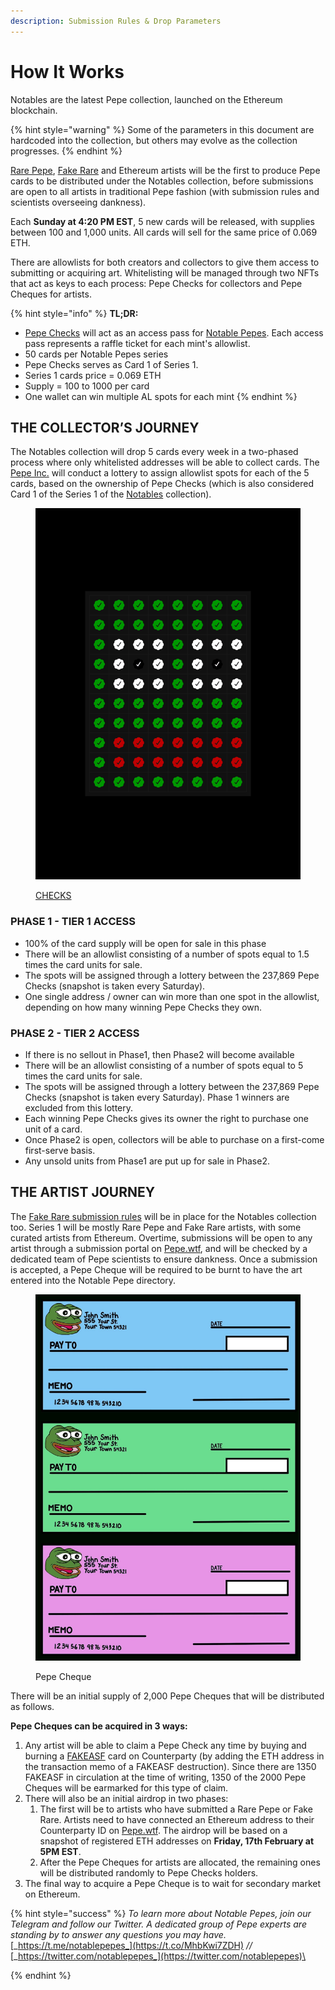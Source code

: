 ```yaml
---
description: Submission Rules & Drop Parameters
---
```


# How It Works

Notables are the latest Pepe collection, launched on the Ethereum blockchain.

{% hint style="warning" %}
Some of the parameters in this document are hardcoded into the collection, but others may evolve as the collection progresses.
{% endhint %}

[Rare Pepe](../../chapter-2-the-rare-pepe-project/the-rare-pepe-blockchain-project/), [Fake Rare](../../chapter-2-the-rare-pepe-project/fake-rares-and-dank-rares/fake-rare-artists.md) and Ethereum artists will be the first to produce Pepe cards to be distributed under the Notables collection, before submissions are open to all artists in traditional Pepe fashion (with submission rules and scientists overseeing dankness).&#x20;

Each **Sunday at 4:20 PM EST**, 5 new cards will be released, with supplies between 100 and 1,000 units. All cards will sell for the same price of 0.069 ETH.&#x20;

There are allowlists for both creators and collectors to give them access to submitting or acquiring art. Whitelisting will be managed through two NFTs that act as keys to each process: Pepe Checks for collectors and Pepe Cheques for artists.

{% hint style="info" %}
**TL;DR:**

* [Pepe Checks](https://pepe.wtf/asset/Pepe-Checks) will act as an access pass for [Notable Pepes](https://twitter.com/notablepepes). Each access pass represents a raffle ticket for each mint's allowlist.
* 50 cards per Notable Pepes series
* Pepe Checks serves as Card 1 of Series 1.
* Series 1 cards price = 0.069 ETH
* Supply = 100 to 1000 per card
* One wallet can win multiple AL spots for each mint
{% endhint %}

## THE COLLECTOR’S JOURNEY

The Notables collection will drop 5 cards every week in a two-phased process where only whitelisted addresses will be able to collect cards. The [Pepe Inc.](../pepe-inc..md) will conduct a lottery to assign allowlist spots for each of the 5 cards, based on the ownership of Pepe Checks (which is also considered Card 1 of the Series 1 of the [Notables](https://pepe.wtf/collection/Notable-Pepes) collection).

<figure><img src="../../.gitbook/assets/CHECKS.png" alt=""><figcaption><p><a href="https://pepe.wtf/asset/CHECKS">CHECKS</a></p></figcaption></figure>

### PHASE 1 - TIER 1 ACCESS

* 100% of the card supply will be open for sale in this phase
* There will be an allowlist consisting of a number of spots equal to 1.5 times the card units for sale.
* The spots will be assigned through a lottery between the 237,869 Pepe Checks (snapshot is taken every Saturday).
* One single address / owner can win more than one spot in the allowlist, depending on how many winning Pepe Checks they own.&#x20;

### PHASE 2 - TIER 2 ACCESS

* If there is no sellout in Phase1, then Phase2 will become available
* There will be an allowlist consisting of a number of spots equal to 5 times the card units for sale.
* The spots will be assigned through a lottery between the 237,869 Pepe Checks (snapshot is taken every Saturday). Phase 1 winners are excluded from this lottery.
* Each winning Pepe Checks gives its owner the right to purchase one unit of a card.
* Once Phase2 is open, collectors will be able to purchase on a first-come first-serve basis.
* Any unsold units from Phase1 are put up for sale in Phase2.

## THE ARTIST JOURNEY

The [Fake Rare submission rules](../../chapter-2-the-rare-pepe-project/fake-rares-and-dank-rares/fake-rares-submission-rules.md) will be in place for the Notables collection too. Series 1 will be mostly Rare Pepe and Fake Rare artists, with some curated artists from Ethereum. Overtime, submissions will be open to any artist through a submission portal on [Pepe.wtf](https://pepe.wtf), and will be checked by a dedicated team of Pepe scientists to ensure dankness. Once a submission is accepted, a Pepe Cheque will be required to be burnt to have the art entered into the Notable Pepe directory.

<figure><img src="../../.gitbook/assets/Pepe Cheques.jpeg" alt=""><figcaption><p>Pepe Cheque</p></figcaption></figure>

There will be an initial supply of 2,000 Pepe Cheques that will be distributed as follows.

**Pepe Cheques can be acquired in 3 ways:**

1. Any artist will be able to claim a Pepe Check any time by buying and burning a [FAKEASF](https://pepe.wtf/asset/FAKEASF) card on Counterparty (by adding the ETH address in the transaction memo of a FAKEASF destruction). Since there are 1350 FAKEASF in circulation at the time of writing, 1350 of the 2000 Pepe Cheques will be earmarked for this type of claim.
2. There will also be an initial airdrop in two phases:
   1. The first will be to artists who have submitted a Rare Pepe or Fake Rare. Artists need to have connected an Ethereum address to their Counterparty ID on [Pepe.wtf](https://pepe.wtf). The airdrop will be based on a snapshot of registered ETH addresses on **Friday, 17th February at 5PM EST**.
   2. After the Pepe Cheques for artists are allocated, the remaining ones will be distributed randomly to Pepe Checks holders.
3. The final way to acquire a Pepe Cheque is to wait for secondary market on Ethereum.

{% hint style="success" %}
_To learn more about Notable Pepes, join our Telegram and follow our Twitter. A dedicated group of Pepe experts are standing by to answer any questions you may have._ [_https://t.me/notablepepes_](https://t.co/MhbKwi7ZDH) _//_ [_https://twitter.com/notablepepes_](https://twitter.com/notablepepes)\

{% endhint %}
